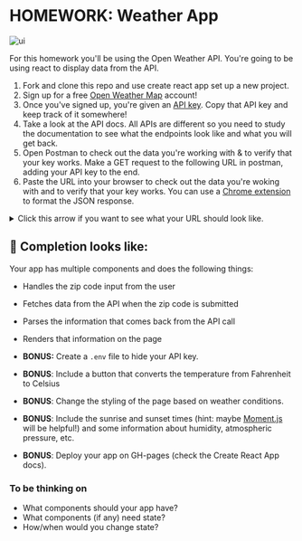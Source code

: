 # HOMEWORK: Weather App

![ui](https://media.git.generalassemb.ly/user/6387/files/ac9a086c-9fd8-11e8-9e0d-52091e56436b)

For this homework you'll be using the Open Weather API. You're going to be using react to display data from the API.

1. Fork and clone this repo and use create react app set up a new project.
2. Sign up for a free [Open Weather Map](https://home.openweathermap.org/users/sign_up) account!
3. Once you've signed up, you're given an [API key](https://home.openweathermap.org/api_keys). Copy that API key and keep track of it somewhere!
4. Take a look at the API docs. All APIs are different so you need to study the documentation to see what the endpoints look like and what you will get back. 
5. Open Postman to check out the data you're working with & to verify that your key works. Make a GET request to the following URL in postman, adding your API key to the end.
5. Paste the URL into your browser to check out the data you're woking with and to verify that your key works. You can use a [Chrome extension](https://chrome.google.com/webstore/detail/jsonview/chklaanhfefbnpoihckbnefhakgolnmc?hl=en) to format the JSON response.  
<details>
  <summary>Click this arrow if you want to see what your URL should look like.</summary>
  
```
http://api.openweathermap.org/data/2.5/weather?q=10025,us?units=imperial&appid=[PUT YOUR API KEY HERE]
```
</details>

## 🚀 Completion looks like:

Your app has multiple components and does the following things:

- Handles the zip code input from the user
- Fetches data from the API when the zip code is submitted
- Parses the information that comes back from the API call
- Renders that information on the page

- **BONUS:** Create a `.env` file to hide your API key.
- **BONUS**: Include a button that converts the temperature from Fahrenheit to Celsius
- **BONUS**: Change the styling of the page based on weather conditions. 
- **BONUS**: Include the sunrise and sunset times (hint: maybe [Moment.js](https://momentjs.com/) will be helpful!) and some information about humidity, atmospheric pressure, etc.
- **BONUS**: Deploy your app on GH-pages (check the Create React App docs).


### To be thinking on

- What components should your app have?
- What components (if any) need state?
- How/when would you change state?

